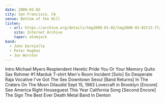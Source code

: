 ```yaml
---
date: 2008-03-02
city: San Francisco, CA
venue: Bottom of the Hill
listen:
  - url: https://archive.org/details/tmg2008-03-02/tmg2008-03-02t13.flac
    site: Internet Archive
    taper: atomjack
band:
  - John Darnielle
  - Peter Hughes
  - Jon Wurster
---
```

Intro
Michael Myers Resplendent
Heretic Pride
You Or Your Memory
Quito
Sax Rohmer #1
Marduk T-shirt Men's Room Incident
[Solo]
So Desperate
Raja Vocative
I've Got The Sex
Downtown Seoul
[Band Returns]
In The Craters On The Moon
Dilaudid
Sept 15, 1983
Lovecraft in Brooklyn
[Encore]
See America Right
Houseguest
This Year
California Song
[Second Encore]
The Sign
The Best Ever Death Metal Band In Denton